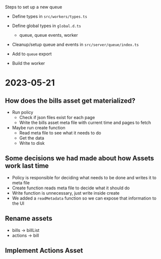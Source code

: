 Steps to set up a new queue

- Define types in `src/workers/types.ts`
- Define global types in `global.d.ts`
  - queue, queue events, worker
- Cleanup/setup queue and events in `src/server/queue/index.ts`
- Add to `queue` export

- Build the worker

# 2023-05-21

## How does the bills asset get materialized?

- Run policy
  - Check if json files exist for each page
  - Write the bills asset meta file with current time and pages to fetch
- Maybe run create function
  - Read meta file to see what it needs to do
  - Get the data
  - Write to disk

## Some decisions we had made about how Assets work last time

- Policy is responsible for deciding what needs to be done and writes it to meta file
- Create function reads meta file to decide what it should do
- Write function is unnecessary, just write inside create
- We added a `readMetadata` function so we can expose that information to the UI

## Rename assets

- bills -> billList
- actions -> bill

## Implement Actions Asset
